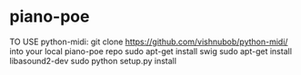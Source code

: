 piano-poe
=========

TO USE python-midi:
git clone https://github.com/vishnubob/python-midi/ into your local piano-poe repo
sudo apt-get install swig
sudo apt-get install libasound2-dev
sudo python setup.py install